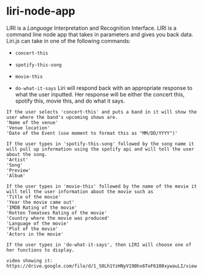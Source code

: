 # liri-node-app
LIRI is a _Language_ Interpretation and Recognition Interface. LIRI is a command line node app that takes in parameters and gives you back data.
Liri.js can take in one of the following commands:

   * `concert-this`

   * `spotify-this-song`

   * `movie-this`

   * `do-what-it-says`
   Liri will respond back with an appropriate response to what the user inputted. Her response will be  either the concert this, spotify this, movie this, and do what it says.

    If the user selects 'concert-this' and puts a band in it will show the user where the band's upcoming shows are.
    'Name of the venue'
    'Venue location'
    'Date of the Event (use moment to format this as "MM/DD/YYYY")'
    
    If the user types in 'spotify-this-song' followed by the song name it will pull up information using the spotify api and will tell the user about the song. 
    'Artist'
    'Song'
    'Preview'
    'Album'
    
    If the user types in 'movie-this' followed by the name of the movie it will tell the user information about the movie such as
    'Title of the movie'
    'Year the movie came out'
    'IMDB Rating of the movie'
    'Rotten Tomatoes Rating of the movie'
    'Country where the movie was produced'
    'Language of the movie'
    'Plot of the movie'
    'Actors in the movie'
    
    If the user types in 'do-what-it-says', then LIRI will choose one of her functions to display.

    video showing it: https://drive.google.com/file/d/1_S0Lh1YzHNyV19Bhx6ToF6108xywauLI/view


